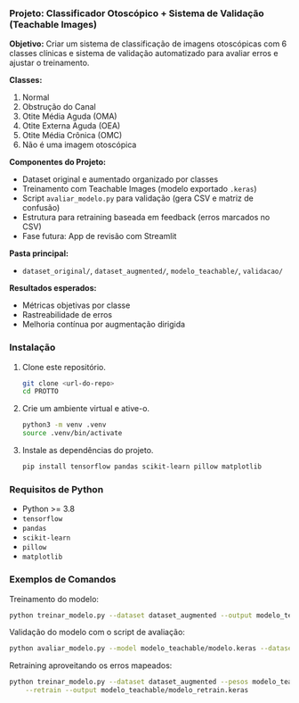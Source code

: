 ### Projeto: Classificador Otoscópico + Sistema de Validação (Teachable Images)

**Objetivo:** Criar um sistema de classificação de imagens otoscópicas com 6 classes clínicas e sistema de validação automatizado para avaliar erros e ajustar o treinamento.

**Classes:**
1. Normal
2. Obstrução do Canal
3. Otite Média Aguda (OMA)
4. Otite Externa Aguda (OEA)
5. Otite Média Crônica (OMC)
6. Não é uma imagem otoscópica

**Componentes do Projeto:**
- Dataset original e aumentado organizado por classes
- Treinamento com Teachable Images (modelo exportado `.keras`)
- Script `avaliar_modelo.py` para validação (gera CSV e matriz de confusão)
- Estrutura para retraining baseada em feedback (erros marcados no CSV)
- Fase futura: App de revisão com Streamlit

**Pasta principal:**
- `dataset_original/`, `dataset_augmented/`, `modelo_teachable/`, `validacao/`

**Resultados esperados:**
- Métricas objetivas por classe
- Rastreabilidade de erros
- Melhoria contínua por augmentação dirigida

### Instalação

1. Clone este repositório.
   ```bash
   git clone <url-do-repo>
   cd PROTTO
   ```
2. Crie um ambiente virtual e ative-o.
   ```bash
   python3 -m venv .venv
   source .venv/bin/activate
   ```
3. Instale as dependências do projeto.
   ```bash
   pip install tensorflow pandas scikit-learn pillow matplotlib
   ```

### Requisitos de Python

- Python >= 3.8
- `tensorflow`
- `pandas`
- `scikit-learn`
- `pillow`
- `matplotlib`

### Exemplos de Comandos

Treinamento do modelo:
```bash
python treinar_modelo.py --dataset dataset_augmented --output modelo_teachable/modelo.keras
```

Validação do modelo com o script de avaliação:
```bash
python avaliar_modelo.py --model modelo_teachable/modelo.keras --dataset validacao --csv resultados.csv
```

Retraining aproveitando os erros mapeados:
```bash
python treinar_modelo.py --dataset dataset_augmented --pesos modelo_teachable/modelo.keras \
    --retrain --output modelo_teachable/modelo_retrain.keras
```
